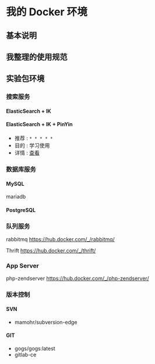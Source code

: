 # 我的 Docker 环境

## 基本说明


## 我整理的使用规范


## 实验包环境

### 搜索服务

#### ElasticSearch + IK


#### ElasticSearch + IK + PinYin

* 推荐 : `* * * * *`
* 目的 : 学习使用
* 详情 : [查看](elasticsearch-ik-pinyin/README.md)


### 数据库服务

#### MySQL

mariadb

#### PostgreSQL


### 队列服务

rabbitmq https://hub.docker.com/_/rabbitmq/

Thrift	https://hub.docker.com/_/thrift/

### App Server

php-zendserver https://hub.docker.com/_/php-zendserver/


### 版本控制

#### SVN

* mamohr/subversion-edge

#### GIT

* gogs/gogs:latest
* gitlab-ce




